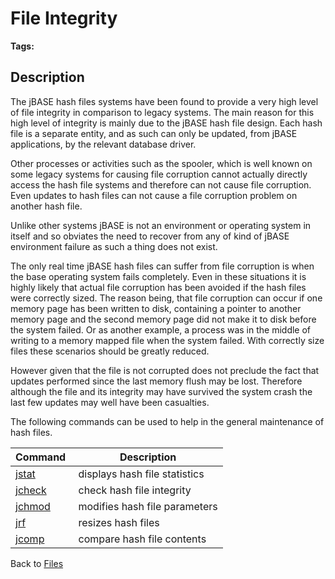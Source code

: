# File Integrity

<PageHeader />

**Tags:**
<badge text='file system' vertical='middle' />
<badge text='files' vertical='middle' />

## Description

The jBASE hash files systems have been found to provide a very high level of file integrity in comparison to legacy systems. The main reason for this high level of integrity is mainly due to the jBASE hash file design. Each hash file is a separate entity, and as such can only be updated, from jBASE applications, by the relevant database driver.

Other processes or activities such as the spooler, which is well known on some legacy systems for causing file corruption cannot actually directly access the hash file systems and therefore can not cause file corruption. Even updates to hash files can not cause a file corruption problem on another hash file.

Unlike other systems jBASE is not an environment or operating system in itself and so obviates the need to recover from any of kind of jBASE environment failure as such a thing does not exist.

The only real time jBASE hash files can suffer from file corruption is when the base operating system fails completely. Even in these situations it is highly likely that actual file corruption has been avoided if the hash files were correctly sized. The reason being, that file corruption can occur if one memory page has been written to disk, containing a pointer to another memory page and the second memory page did not make it to disk before the system failed. Or as another example, a process was in the middle of writing to a memory mapped file when the system failed. With correctly size files these scenarios should be greatly reduced.

However given that the file is not corrupted does not preclude the fact that updates performed since the last memory flush may be lost. Therefore although the file and its integrity may have survived the system crash the last few updates may well have been casualties.

The following commands can be used to help in the general maintenance of hash files.

| Command  | Description |
| --- | --- |
| [jstat](./../jstat) | displays hash file statistics |
| [jcheck](./../jcheck) | check hash file integrity |
| [jchmod](./../../administration/tools-and-utilities/jchmod) | modifies hash file parameters |
| [jrf](./../jrf) | resizes hash files |
| [jcomp](./../jcomp) | compare hash file contents |

Back to [Files](./../README.md)

<PageFooter />
